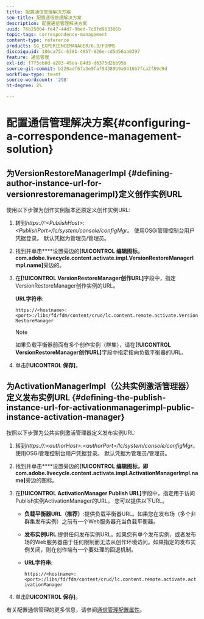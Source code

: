 ```yaml
---
title: 配置通信管理解决方案
seo-title: 配置通信管理解决方案
description: 配置通信管理解决方案
uuid: 76b25004-fe47-44d7-9bed-7c0fd963306b
topic-tags: correspondence-management
content-type: reference
products: SG_EXPERIENCEMANAGER/6.3/FORMS
discoiquuid: 186ca75c-638b-4057-826e-cd5d56aa0397
feature: 通信管理
exl-id: f7f5eb0d-a283-45ea-84d3-d6375d2bb95b
source-git-commit: b220adf6fa3e9faf94389b9a9416b7fca2f89d9d
workflow-type: tm+mt
source-wordcount: '298'
ht-degree: 2%

---
```


# 配置通信管理解决方案{#configuring-a-correspondence-management-solution}

## 为VersionRestoreManagerImpl {#defining-author-instance-url-for-versionrestoremanagerimpl}定义创作实例URL

使用以下步骤为创作实例版本还原定义创作实例URL:

1. 转到&#x200B;*https://:&lt;PublishHost>:&lt;PublishPort>/lc/system/console/configMgr*。 使用OSGi管理控制台用户凭据登录。 默认凭据为管理员/管理员。
1. 找到并单击&#x200B;****&#x200B;设置旁边的&#x200B;**[!UICONTROL 编辑图标。com.adobe.livecycle.content.activate.impl.VersionRestoreManagerImpl.name]**&#x200B;旁边的。
1. 在&#x200B;**[!UICONTROL VersionRestoreManager创作URL]**&#x200B;字段中，指定VersionRestoreManager创作实例的URL。

   **URL字符串**:

   `https://<hostname>:<port>:/libs/fd/fdm/content/crud/lc.content.remote.activate.VersionRestoreManager`

   >[!NOTE]
   >
   >如果负载平衡器前面有多个创作实例（群集），请在&#x200B;**[!UICONTROL VersionRestoreManager创作URL]**&#x200B;字段中指定指向负载平衡器的URL。

1. 单击&#x200B;**[!UICONTROL 保存]**。

## 为ActivationManagerImpl（公共实例激活管理器）定义发布实例URL {#defining-the-publish-instance-url-for-activationmanagerimpl-public-instance-activation-manager}

按照以下步骤为公共实例激活管理器定义发布实例URL:

1. 转到&#x200B;*https://:&lt;authorHost>:&lt;authorPort>/lc/system/console/configMgr*。 使用OSGi管理控制台用户凭据登录。 默认凭据为管理员/管理员。
1. 找到并单击&#x200B;****&#x200B;设置旁边的&#x200B;**[!UICONTROL 编辑图标，即com.adobe.livecycle.content.activate.impl.ActivationManagerImpl.name]**&#x200B;旁边的图标。
1. 在&#x200B;**[!UICONTROL ActivationManager Publish URL]**&#x200B;字段中，指定用于访问Publish实例ActivationManager的URL。 您可以提供以下URL。

   * **负载平衡器URL（推荐）**:提供负载平衡器URL。如果您在发布场（多个非群集发布实例）之前有一个Web服务器充当负载平衡器。
   * **发布实例URL**:提供任何发布实例URL。如果您有单个发布实例，或者发布场的Web服务器由于任何限制而无法从创作环境访问。如果指定的发布实例关闭，则在创作端有一个要处理的回退机制。
   * **URL字符串**:

      `https://<hostname>:<port>:/libs/fd/fdm/content/crud/lc.content.remote.activate.activationManager`

1. 单击&#x200B;**[!UICONTROL 保存]**。

有关配置通信管理的更多信息，请参阅[通信管理配置属性](https://helpx.adobe.com/aem-forms/6-2/cm-configuration-properties.html)。
